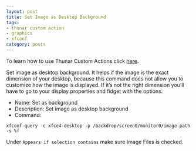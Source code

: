 ```yaml
---
layout: post
title: Set Image as Desktop Background
tags:
- thunar custom action
- graphics
- xfconf
category: posts
---
```

To learn how to use Thunar Custom Actions click [here](http://birchwell.github.io/posts/tutorial-convert-video-to-avi/).

Set image as desktop background. It helps if the image is the exact dimension of your desktop, because this command does not allow you to customize how the image is displayed. If it’s not the right dimension you’ll have to go to your display properties and fidget with the options.

* Name: Set as background
* Description: Set image as desktop background
* Command: 

`xfconf-query -c xfce4-desktop -p /backdrop/screen0/monitor0/image-path -s %f`

Under `Appears if selection contains` make sure Image Files is checked.
